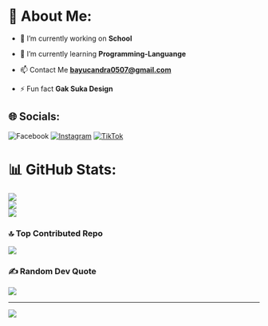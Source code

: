 # 💫 About Me:
- 🔭 I’m currently working on **School**

- 🌱 I’m currently learning **Programming-Languange**

- 📫 Contact Me **bayucandra0507@gmail.com**

- ⚡ Fun fact **Gak Suka Design**

## 🌐 Socials:
![Facebook](https://img.shields.io/badge/Facebook-%231877F2.svg?logo=Facebook&logoColor=white) [![Instagram](https://img.shields.io/badge/Instagram-%23E4405F.svg?logo=Instagram&logoColor=white)](https://instagram.com/bayucndra__) [![TikTok](https://img.shields.io/badge/TikTok-%23000000.svg?logo=TikTok&logoColor=white)](https://tiktok.com/@bayu1505)

# 📊 GitHub Stats:
![](https://github-readme-stats.vercel.app/api?username=Bayu-x3&theme=dark&hide_border=false&include_all_commits=false&count_private=false)<br/>
![](https://github-readme-streak-stats.herokuapp.com/?user=Bayu-x3&theme=dark&hide_border=false)<br/>
![](https://github-readme-stats.vercel.app/api/top-langs/?username=Bayu-x3&theme=dark&hide_border=false&include_all_commits=false&count_private=false&layout=compact)

### 🔝 Top Contributed Repo
![](https://github-contributor-stats.vercel.app/api?username=NazwhaAmelia&limit=5&theme=dracula&combine_all_yearly_contributions=true)

### ✍️ Random Dev Quote
![](https://quotes-github-readme.vercel.app/api?type=horizontal&theme=tokyonight)

---
[![](https://visitcount.itsvg.in/api?id=Bayu-x3&icon=0&color=0)](https://visitcount.itsvg.in)

<!-- Proudly created with GPRM ( https://gprm.itsvg.in ) -->
